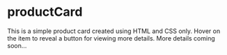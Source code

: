 # productCard
This is a simple product card created using HTML and CSS only.
Hover on the item to reveal a button for viewing more details.
More details coming soon...
